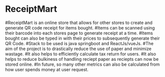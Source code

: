 # ReceiptMart
#ReceiptMart is an online store that allows for other stores to create and generate QR code receipt for items bought.
#Items can be scanned using their barcode into each stores page to generate receipt at a time.
#Items bought can also be typed in with their prices to subsequently generate their QR Code.
#Stack to be used is java springboot and ReactJs/vueJs.
#The aim of the project is to drastically reduce the use of paper and minimize wastage.
#It also helps to efficiently calculate tax return for users.
#It also helps to reduce bulkiness of handling reciept paper as reciepts can now be stored online.
#In future, so many other metrics can also be calculated from how user spends money at user request.
